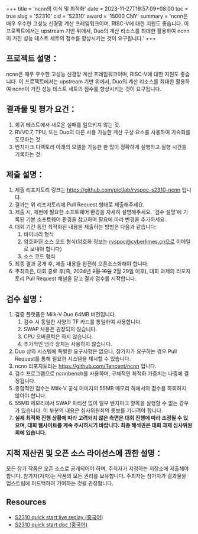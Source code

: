 +++
title = 'ncnn의 이식 및 최적화'
date = 2023-11-27T19:57:09+08:00
toc = true
slug = 'S2310'
cid = 'S2310'
award = '15000 CNY'
summary = 'ncnn은 매우 우수한 고성능 신경망 계산 프레임워크이며, RISC-V에 대한 지원도 좋습니다. 이 프로젝트에서는 upstream 기반 위에서, Duo의 계산 리소스를 최대한 활용하여 ncnn이 가진 성능 테스트 세트의 점수를 향상시키는 것이 요구됩니다.'
+++

## 프로젝트 설명：

ncnn은 매우 우수한 고성능 신경망 계산 프레임워크이며, RISC-V에 대한 지원도 좋습니다. 이 프로젝트에서는 upstream 기반 위에서, Duo의 계산 리소스를 최대한 활용하여 ncnn이 가진 성능 테스트 세트의 점수를 향상시키는 것이 요구됩니다.

## 결과물 및 평가 요건：

1. 회귀 테스트에서 새로운 실패를 일으키지 않는 것.
2. RVV0.7, TPU, 또는 Duo의 다른 사용 가능한 계산 구성 요소를 사용하여 가속화를 도모하는 것.
3. 벤치마크 디렉토리 아래의 모델을 가능한 한 많이 정확하게 실행하고 실행 시간을 기록하는 것.

## 제출 설명：

1. 제출 리포지토리 링크는 https://github.com/plctlab/rvspoc-s2310-ncnn 입니다.
2. 결과는 위 리포지토리에 Pull Request 형태로 제출해주세요.
3. 제출 시, 재현에 필요한 소프트웨어 환경을 자세히 설명해주세요. '검수 설명'에 기록된 기본 소프트웨어 환경을 참고하여 필요에 따라 변경을 추가하세요.
4. 대회 기간 동안 최적화된 내용을 제출하는 방법은 다음과 같습니다:
    1. 바이너리 형식
    2. 암호화된 소스 코드 형식(암호화 정보는 rvspoc@cyberlimes.cn으로 이메일로 보내야 합니다)
    3. 소스 코드 형식
5. 최종 결과 공개 후, 제출 내용을 완전히 오픈소스화해야 합니다.
6. 주최측은, 대회 종료 후(즉, 2024년 ~~2월 16일~~ 2월 29일 이후), 대회 과제의 리포지토리 Pull Request 채널을 닫고 결과 검수를 시작합니다.

## 검수 설명：

1. 검증 플랫폼은 Milk-V Duo 64MB 버전입니다.
    1. 검수 시 동일한 사양의 TF 카드를 통일하여 사용합니다.
    2. SWAP 사용은 권장되지 않습니다.
    3. CPU 오버클럭은 하지 않습니다.
    4. 추가적인 냉각 장치는 사용하지 않습니다.
2. Duo 상의 시스템에 특별한 요구사항은 없으나, 참가자가 요구하는 경우 Pull Request를 통해 필요한 시스템을 제시할 수 있습니다.
3. ncnn 리포지토리는 https://github.com/Tencent/ncnn 입니다.
4. 검수 프로그램으로 ncnnbench를 사용하며, 구체적인 최적화 가중치는 나중에 결정됩니다.
5. 종합적인 점수는 Milk-V 공식 이미지의 55MB 메모리 하에서의 점수를 하회하지 않아야 합니다.
6. 55MB 메모리에서 SWAP 파티션 없이 일부 벤치마크 항목을 실행할 수 없는 경우가 있습니다. 이 부분의 내용은 심사위원회의 통보를 기다려야 합니다.
7. **실제 최적화 진행 상황에 따라 고려되지 않은 측면은 대회 진행에 따라 조정될 수 있으며, 대회 웹사이트를 계속 주시하시기 바랍니다. 최종 해석권은 대회 과제 심사위원회에 있습니다.**

## 지적 재산권 및 오픈 소스 라이선스에 관한 설명：

모든 참가 작품은 오픈 소스로 공개되어야 하며, 주최자가 지정하는 저장소에 제출해야 합니다. 참가자(저자)는 작품의 모든 권리를 보유합니다. 주최자는 참가자가 결과물을 업스트림에 피드백하여 기여하는 것을 권장합니다.

## Resources

- [S2310 quick start live replay (중국어)](https://www.bilibili.com/video/BV1Ce411b7PT/)
- [S2310 quick start doc (중국어)](https://github.com/plctlab/rvspoc/blob/main/Docs/S2310/S2310.md)
